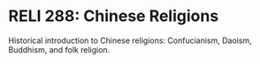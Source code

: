 # RELI 288: Chinese Religions

Historical introduction to Chinese religions: Confucianism, Daoism, Buddhism, and folk religion.